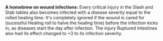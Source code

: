 

**A homebrew on wound infections:**
Every critical injury in the Slash and Stab tables also becomes infected with a disease severity equal to the rolled healing time. It's completely ignored if the wound is cared for (sucessful Healing roll to halve the healing time) before the infection kicks in, as diseases start the day after infection.
The injury Ruptured Intestines also had its effect changed to +3 to its infection severity.